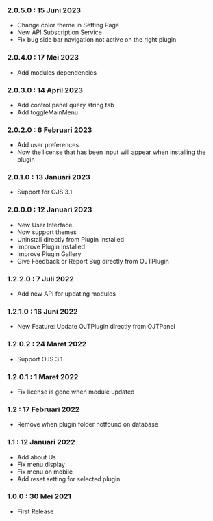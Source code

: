 ### 2.0.5.0 : 15 Juni 2023

- Change color theme in Setting Page
- New API Subscription Service
- Fix bug side bar navigation not active on the right plugin

### 2.0.4.0 : 17 Mei 2023

- Add modules dependencies

### 2.0.3.0 : 14 April 2023

- Add control panel query string tab
- Add toggleMainMenu

### 2.0.2.0 : 6 Februari 2023

- Add user preferences
- Now the license that has been input will appear when installing the plugin

### 2.0.1.0 : 13 Januari 2023

- Support for OJS 3.1

### 2.0.0.0 : 12 Januari 2023

- New User Interface.
- Now support themes
- Uninstall directly from Plugin Installed
- Improve Plugin Installed
- Improve Plugin Gallery
- Give Feedback or Report Bug directly from OJTPlugin

### 1.2.2.0 : 7 Juli 2022

- Add new API for updating modules

### 1.2.1.0 : 16 Juni 2022

- New Feature: Update OJTPlugin directly from OJTPanel

### 1.2.0.2 : 24 Maret 2022

- Support OJS 3.1

### 1.2.0.1 : 1 Maret 2022

- Fix license is gone when module updated

### 1.2 : 17 Februari 2022

- Remove when plugin folder notfound on database

### 1.1 : 12 Januari 2022

- Add about Us
- Fix menu display
- Fix menu on mobile
- Add reset setting for selected plugin

### 1.0.0 : 30 Mei 2021

- First Release
